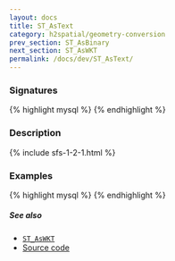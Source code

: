 ```yaml
---
layout: docs
title: ST_AsText
category: h2spatial/geometry-conversion
prev_section: ST_AsBinary
next_section: ST_AsWKT
permalink: /docs/dev/ST_AsText/
---
```


### Signatures

{% highlight mysql %}
{% endhighlight %}

### Description



{% include sfs-1-2-1.html %}

### Examples

{% highlight mysql %}
{% endhighlight %}

##### See also

* [`ST_AsWKT`](../ST_AsWKT)
* <a href="https://github.com/irstv/H2GIS/blob/master/h2spatial/src/main/java/org/h2gis/h2spatial/internal/function/spatial/convert/ST_AsText.java" target="_blank">Source code</a>

